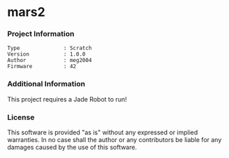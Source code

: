 mars2
================



### Project Information
```
Type              : Scratch
Version           : 1.0.0
Author            : meg2004
Firmware          : 42
```

### Additional Information
This project requires a Jade Robot to run!

### License
This software is provided "as is" without any expressed or implied warranties.  In no case shall the author or any contributors be liable for any damages caused by the use of this software.

